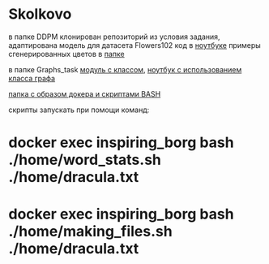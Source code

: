 # Skolkovo
в папке DDPM клонирован репозиторий из условия задания, адаптирована модель для датасета Flowers102
код в [ноутбуке](https://github.com/borinya/Skolkovo/blob/main/DDPM/train_flowers102.ipynb)
примеры сгенерированных цветов в [папке](https://github.com/borinya/Skolkovo/tree/main/DDPM/contents )

в папке Graphs_task [модуль с классом](https://github.com/borinya/Skolkovo/blob/main/Graphs_task/graphs.py), 
[ноутбук с использованием класса графа](https://github.com/borinya/Skolkovo/blob/main/Graphs_task/Graphs.ipynb)


[папка с образом докера и скриптами BASH](https://github.com/borinya/Skolkovo/tree/main/docker%2Bbash)

скрипты запускать при помощи команд:

# docker exec inspiring_borg bash ./home/word_stats.sh ./home/dracula.txt
# docker exec inspiring_borg bash ./home/making_files.sh ./home/dracula.txt
